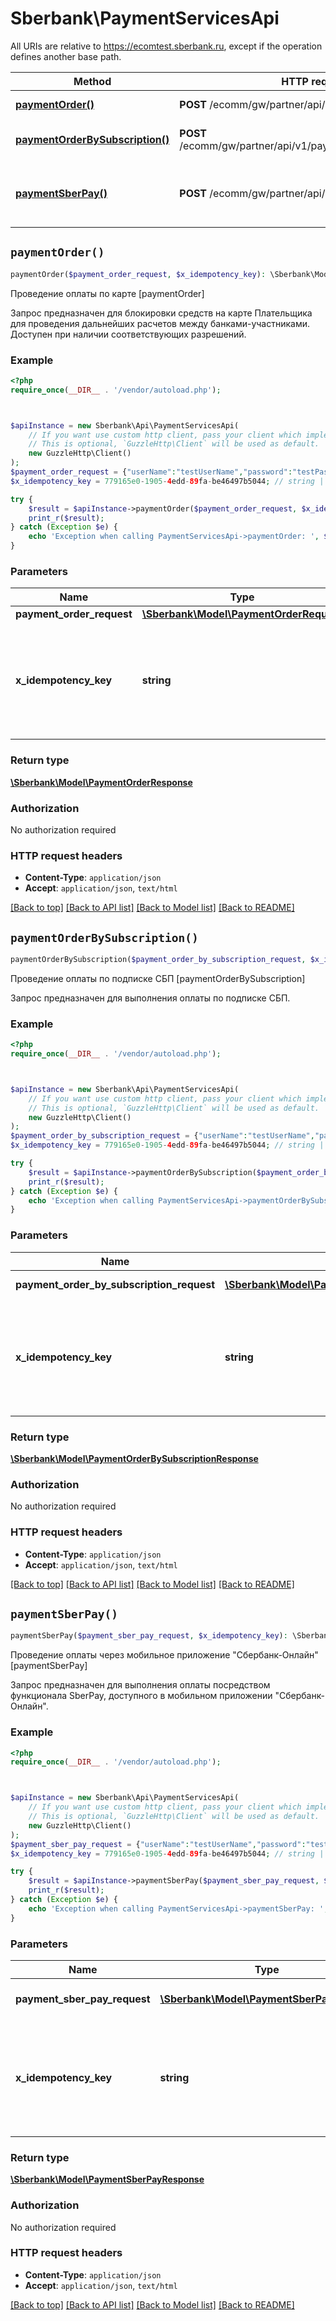 # Sberbank\PaymentServicesApi

All URIs are relative to https://ecomtest.sberbank.ru, except if the operation defines another base path.

| Method | HTTP request | Description |
| ------------- | ------------- | ------------- |
| [**paymentOrder()**](PaymentServicesApi.md#paymentOrder) | **POST** /ecomm/gw/partner/api/v1/paymentOrder.do | Проведение оплаты по карте [paymentOrder] |
| [**paymentOrderBySubscription()**](PaymentServicesApi.md#paymentOrderBySubscription) | **POST** /ecomm/gw/partner/api/v1/paymentOrderBySubscription | Проведение оплаты по подписке СБП [paymentOrderBySubscription] |
| [**paymentSberPay()**](PaymentServicesApi.md#paymentSberPay) | **POST** /ecomm/gw/partner/api/v1/paymentSberPay.do | Проведение оплаты через мобильное приложение \&quot;Сбербанк-Онлайн\&quot; [paymentSberPay] |


## `paymentOrder()`

```php
paymentOrder($payment_order_request, $x_idempotency_key): \Sberbank\Model\PaymentOrderResponse
```

Проведение оплаты по карте [paymentOrder]

Запрос предназначен для блокировки средств на карте Плательщика для проведения дальнейших расчетов между банками-участниками. Доступен при наличии соответствующих разрешений.

### Example

```php
<?php
require_once(__DIR__ . '/vendor/autoload.php');



$apiInstance = new Sberbank\Api\PaymentServicesApi(
    // If you want use custom http client, pass your client which implements `GuzzleHttp\ClientInterface`.
    // This is optional, `GuzzleHttp\Client` will be used as default.
    new GuzzleHttp\Client()
);
$payment_order_request = {"userName":"testUserName","password":"testPassword","MDORDER":"a67b0ced-c9a4-4cfb-bce3-b9595afaafc1","$PAN":"2201382000000047","$CVC":"123","YYYY":"2025","MM":"12"}; // \Sberbank\Model\PaymentOrderRequest | Запрос проведения оплаты по карте
$x_idempotency_key = 779165e0-1905-4edd-89fa-be46497b5044; // string | <span style=\"color:red;\">__Функционал обработки ключа идемпотентности находится в разработке__</span>  Ключ идемпотентности запроса. Повторный вызов с тем же ключом вернет результат выполнения предыдущего запроса и не приведет к выполнению нового. Срок хранения ключей - 24 часа.

try {
    $result = $apiInstance->paymentOrder($payment_order_request, $x_idempotency_key);
    print_r($result);
} catch (Exception $e) {
    echo 'Exception when calling PaymentServicesApi->paymentOrder: ', $e->getMessage(), PHP_EOL;
}
```

### Parameters

| Name | Type | Description  | Notes |
| ------------- | ------------- | ------------- | ------------- |
| **payment_order_request** | [**\Sberbank\Model\PaymentOrderRequest**](../Model/PaymentOrderRequest.md)| Запрос проведения оплаты по карте | |
| **x_idempotency_key** | **string**| &lt;span style&#x3D;\&quot;color:red;\&quot;&gt;__Функционал обработки ключа идемпотентности находится в разработке__&lt;/span&gt;  Ключ идемпотентности запроса. Повторный вызов с тем же ключом вернет результат выполнения предыдущего запроса и не приведет к выполнению нового. Срок хранения ключей - 24 часа. | [optional] |

### Return type

[**\Sberbank\Model\PaymentOrderResponse**](../Model/PaymentOrderResponse.md)

### Authorization

No authorization required

### HTTP request headers

- **Content-Type**: `application/json`
- **Accept**: `application/json`, `text/html`

[[Back to top]](#) [[Back to API list]](../../README.md#endpoints)
[[Back to Model list]](../../README.md#models)
[[Back to README]](../../README.md)

## `paymentOrderBySubscription()`

```php
paymentOrderBySubscription($payment_order_by_subscription_request, $x_idempotency_key): \Sberbank\Model\PaymentOrderBySubscriptionResponse
```

Проведение оплаты по подписке СБП [paymentOrderBySubscription]

Запрос предназначен для выполнения оплаты по подписке СБП.

### Example

```php
<?php
require_once(__DIR__ . '/vendor/autoload.php');



$apiInstance = new Sberbank\Api\PaymentServicesApi(
    // If you want use custom http client, pass your client which implements `GuzzleHttp\ClientInterface`.
    // This is optional, `GuzzleHttp\Client` will be used as default.
    new GuzzleHttp\Client()
);
$payment_order_by_subscription_request = {"userName":"testUserName","password":"testPassword","orderId":"a67b0ced-c9a4-4cfb-bce3-b9595afaafc1","subscriptionId":"c9403ef2f9254736a5af837238ce05b1","memberId":100000000111}; // \Sberbank\Model\PaymentOrderBySubscriptionRequest | Запрос проведения оплаты по подписке СБП
$x_idempotency_key = 779165e0-1905-4edd-89fa-be46497b5044; // string | <span style=\"color:red;\">__Функционал обработки ключа идемпотентности находится в разработке__</span>  Ключ идемпотентности запроса. Повторный вызов с тем же ключом вернет результат выполнения предыдущего запроса и не приведет к выполнению нового. Срок хранения ключей - 24 часа.

try {
    $result = $apiInstance->paymentOrderBySubscription($payment_order_by_subscription_request, $x_idempotency_key);
    print_r($result);
} catch (Exception $e) {
    echo 'Exception when calling PaymentServicesApi->paymentOrderBySubscription: ', $e->getMessage(), PHP_EOL;
}
```

### Parameters

| Name | Type | Description  | Notes |
| ------------- | ------------- | ------------- | ------------- |
| **payment_order_by_subscription_request** | [**\Sberbank\Model\PaymentOrderBySubscriptionRequest**](../Model/PaymentOrderBySubscriptionRequest.md)| Запрос проведения оплаты по подписке СБП | |
| **x_idempotency_key** | **string**| &lt;span style&#x3D;\&quot;color:red;\&quot;&gt;__Функционал обработки ключа идемпотентности находится в разработке__&lt;/span&gt;  Ключ идемпотентности запроса. Повторный вызов с тем же ключом вернет результат выполнения предыдущего запроса и не приведет к выполнению нового. Срок хранения ключей - 24 часа. | [optional] |

### Return type

[**\Sberbank\Model\PaymentOrderBySubscriptionResponse**](../Model/PaymentOrderBySubscriptionResponse.md)

### Authorization

No authorization required

### HTTP request headers

- **Content-Type**: `application/json`
- **Accept**: `application/json`, `text/html`

[[Back to top]](#) [[Back to API list]](../../README.md#endpoints)
[[Back to Model list]](../../README.md#models)
[[Back to README]](../../README.md)

## `paymentSberPay()`

```php
paymentSberPay($payment_sber_pay_request, $x_idempotency_key): \Sberbank\Model\PaymentSberPayResponse
```

Проведение оплаты через мобильное приложение \"Сбербанк-Онлайн\" [paymentSberPay]

Запрос предназначен для выполнения оплаты посредством функционала SberPay, доступного в мобильном приложении \"Сбербанк-Онлайн\".

### Example

```php
<?php
require_once(__DIR__ . '/vendor/autoload.php');



$apiInstance = new Sberbank\Api\PaymentServicesApi(
    // If you want use custom http client, pass your client which implements `GuzzleHttp\ClientInterface`.
    // This is optional, `GuzzleHttp\Client` will be used as default.
    new GuzzleHttp\Client()
);
$payment_sber_pay_request = {"userName":"testUserName","password":"testPassword","orderId":"a67b0ced-c9a4-4cfb-bce3-b9595afaafc1","phone":"79011234567"}; // \Sberbank\Model\PaymentSberPayRequest | Запрос проведения оплаты через мобильное приложение \"Сбербанк-Онлайн\"
$x_idempotency_key = 779165e0-1905-4edd-89fa-be46497b5044; // string | <span style=\"color:red;\">__Функционал обработки ключа идемпотентности находится в разработке__</span>  Ключ идемпотентности запроса. Повторный вызов с тем же ключом вернет результат выполнения предыдущего запроса и не приведет к выполнению нового. Срок хранения ключей - 24 часа.

try {
    $result = $apiInstance->paymentSberPay($payment_sber_pay_request, $x_idempotency_key);
    print_r($result);
} catch (Exception $e) {
    echo 'Exception when calling PaymentServicesApi->paymentSberPay: ', $e->getMessage(), PHP_EOL;
}
```

### Parameters

| Name | Type | Description  | Notes |
| ------------- | ------------- | ------------- | ------------- |
| **payment_sber_pay_request** | [**\Sberbank\Model\PaymentSberPayRequest**](../Model/PaymentSberPayRequest.md)| Запрос проведения оплаты через мобильное приложение \&quot;Сбербанк-Онлайн\&quot; | |
| **x_idempotency_key** | **string**| &lt;span style&#x3D;\&quot;color:red;\&quot;&gt;__Функционал обработки ключа идемпотентности находится в разработке__&lt;/span&gt;  Ключ идемпотентности запроса. Повторный вызов с тем же ключом вернет результат выполнения предыдущего запроса и не приведет к выполнению нового. Срок хранения ключей - 24 часа. | [optional] |

### Return type

[**\Sberbank\Model\PaymentSberPayResponse**](../Model/PaymentSberPayResponse.md)

### Authorization

No authorization required

### HTTP request headers

- **Content-Type**: `application/json`
- **Accept**: `application/json`, `text/html`

[[Back to top]](#) [[Back to API list]](../../README.md#endpoints)
[[Back to Model list]](../../README.md#models)
[[Back to README]](../../README.md)
